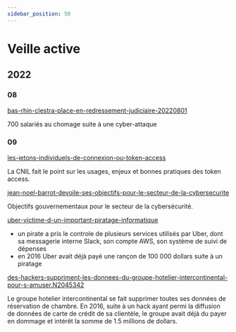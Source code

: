 ```yaml
---
sidebar_position: 50
---
```


# Veille active

## 2022

### 08

[bas-rhin-clestra-place-en-redressement-judiciaire-20220801](https://www.lefigaro.fr/flash-eco/bas-rhin-clestra-place-en-redressement-judiciaire-20220801)

700 salariés au chomage suite à une cyber-attaque

### 09

[les-jetons-individuels-de-connexion-ou-token-access](https://www.cnil.fr/fr/les-jetons-individuels-de-connexion-ou-token-access)

La CNIL fait le point sur les usages, enjeux et bonnes pratiques des token access.

[jean-noel-barrot-devoile-ses-objectifs-pour-le-secteur-de-la-cybersecurite](https://siecledigital.fr/2022/09/08/jean-noel-barrot-devoile-ses-objectifs-pour-le-secteur-de-la-cybersecurite/)

Objectifs gouvernementaux pour le secteur de la cybersécurité.

[uber-victime-d-un-important-piratage-informatique](https://www.lemonde.fr/pixels/article/2022/09/16/uber-victime-d-un-important-piratage-informatique_6141883_4408996.html)

- un pirate a pris le controle de plusieurs services utilisés par Uber, dont sa messagerie interne Slack, son compte AWS, son système de suivi de dépenses
- en 2016 Uber avait déjà payé une rançon de 100 000 dollars suite à un piratage

[des-hackers-suppriment-les-donnees-du-groupe-hotelier-intercontinental-pour-s-amuser.N2045342](https://www.usine-digitale.fr/article/des-hackers-suppriment-les-donnees-du-groupe-hotelier-intercontinental-pour-s-amuser.N2045342)

Le groupe hotelier intercontinental se fait supprimer toutes ses données de réservation de chambre.
En 2016, suite à un hack ayant permi la diffusion de données de carte de crédit de sa clientèle, le groupe avait déjà du payer en dommage et intérêt la somme de 1.5 millions de dollars.